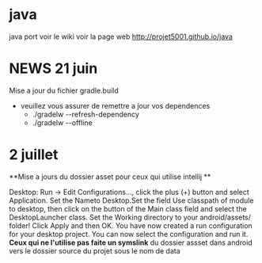 java
====
java port
voir le wiki
voir la page web
http://projet5001.github.io/java


NEWS 
21 juin 
====
Mise a jour du fichier gradle.build 
 -  veuillez vous assurer de remettre a jour vos dependences
    - ./gradelw --refresh-dependency 
    - ./gradelw --offline
  

2 juillet 
====
**Mise a jours du dossier asset pour ceux qui utilise intellij **

Desktop: Run -> Edit Configurations..., click the plus (+) button and select Application. Set the Nameto Desktop.Set the field Use classpath of module to desktop, then click on the button of the Main class field and select the DesktopLauncher class. Set the Working directory to your android/assets/ folder! Click Apply and then OK. You have now created a run configuration for your desktop project. You can now select the configuration and run it.
 **Ceux qui ne l'utilise pas faite un symslink**
 du dossier assset dans android vers le dossier source du projet sous le nom de data
 
